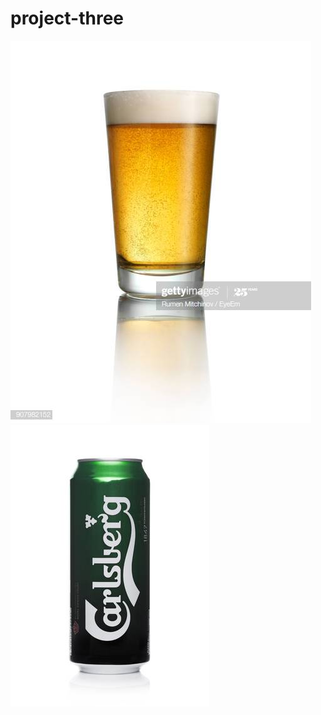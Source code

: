 # project-three




<img src="resources/images/beer-glass.jpg">

<img src="resources/images/carlsberg.jpg">

